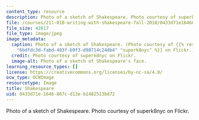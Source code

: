 ```yaml
---
content_type: resource
description: Photo of a sketch of Shakespeare. Photo courtesy of superk8nyc on Flickr.
file: /courses/21l-010-writing-with-shakespeare-fall-2010/0433d71e1646867cd13eb1482513bd72_21l-010f10.jpg
file_size: 42617
file_type: image/jpeg
image_metadata:
  caption: Photo of a sketch of Shakespeare. (Photo courtesy of {{% resource_link
    "6bdfdc3d-fabd-483f-b9f3-d98714c24db4" "superk8nyc" %}} on Flickr.)
  credit: Photo courtesy of superk8nyc on Flickr.
  image-alt: Photo of a sketch of Shakespeare's face.
learning_resource_types: []
license: https://creativecommons.org/licenses/by-nc-sa/4.0/
ocw_type: OCWImage
resourcetype: Image
title: Shakespeare
uid: 0433d71e-1646-867c-d13e-b1482513bd72
---
```

Photo of a sketch of Shakespeare. Photo courtesy of superk8nyc on Flickr.